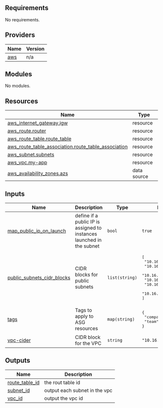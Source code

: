 ## Requirements

No requirements.

## Providers

| Name | Version |
|------|---------|
| <a name="provider_aws"></a> [aws](#provider\_aws) | n/a |

## Modules

No modules.

## Resources

| Name | Type |
|------|------|
| [aws_internet_gateway.igw](https://registry.terraform.io/providers/hashicorp/aws/latest/docs/resources/internet_gateway) | resource |
| [aws_route.router](https://registry.terraform.io/providers/hashicorp/aws/latest/docs/resources/route) | resource |
| [aws_route_table.route_table](https://registry.terraform.io/providers/hashicorp/aws/latest/docs/resources/route_table) | resource |
| [aws_route_table_association.route_table_association](https://registry.terraform.io/providers/hashicorp/aws/latest/docs/resources/route_table_association) | resource |
| [aws_subnet.subnets](https://registry.terraform.io/providers/hashicorp/aws/latest/docs/resources/subnet) | resource |
| [aws_vpc.my-app](https://registry.terraform.io/providers/hashicorp/aws/latest/docs/resources/vpc) | resource |
| [aws_availability_zones.azs](https://registry.terraform.io/providers/hashicorp/aws/latest/docs/data-sources/availability_zones) | data source |

## Inputs

| Name | Description | Type | Default | Required |
|------|-------------|------|---------|:--------:|
| <a name="input_map_public_ip_on_launch"></a> [map\_public\_ip\_on\_launch](#input\_map\_public\_ip\_on\_launch) | define if a public IP is assigned to instances launched in the subnet | `bool` | `true` | no |
| <a name="input_public_subnets_cidr_blocks"></a> [public\_subnets\_cidr\_blocks](#input\_public\_subnets\_cidr\_blocks) | CIDR blocks for public subnets | `list(string)` | <pre>[<br>  "10.16.0.0/19",<br>  "10.16.32.0/19",<br>  "10.16.64.0/19",<br>  "10.16.96.0/19",<br>  "10.16.128.0/19",<br>  "10.16.160.0/19"<br>]</pre> | no |
| <a name="input_tags"></a> [tags](#input\_tags) | Tags to apply to ASG resources | `map(string)` | <pre>{<br>  "company": "fawry",<br>  "team": "devops"<br>}</pre> | no |
| <a name="input_vpc-cider"></a> [vpc-cider](#input\_vpc-cider) | CIDR block for the VPC | `string` | `"10.16.0.0/16"` | no |

## Outputs

| Name | Description |
|------|-------------|
| <a name="output_route_table_id"></a> [route\_table\_id](#output\_route\_table\_id) | the rout table id |
| <a name="output_subnet_id"></a> [subnet\_id](#output\_subnet\_id) | output each subnet in the vpc |
| <a name="output_vpc_id"></a> [vpc\_id](#output\_vpc\_id) | output the vpc id |
